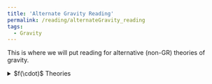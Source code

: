 ```yaml
---
title: 'Alternate Gravity Reading'
permalink: /reading/alternateGravity_reading
tags:
  - Gravity
---
```


This is where we will put reading for alternative (non-GR) theories of gravity.

<details>
  <summary>$f(\cdot)$ Theories</summary>
  
  <details>
    <summary>$f(R)$ Theories</summary>
    
  </details>
  <details>
    <summary>$f(Q)$ Theories</summary>
      <a href="https://arxiv.org/abs/2104.15123" target="_blank">First evidence that non-metricity $f(Q)$ gravity could challenge $\Lambda$CDM</a>
      Non-metricity with boundary terms: $f(Q, C)$ gravity and cosmology, ([arXiv](https://arxiv.org/abs/2308.00652))
      Holographic $f(Q, T)$ Gravity with Lambert Solution, ([arXiv](https://arxiv.org/abs/2508.03486))
    
  </details>
</details>
